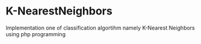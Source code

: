 # K-NearestNeighbors
Implementation one of classification algortihm namely K-Nearest Neighbors using php programming
